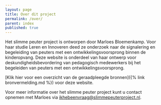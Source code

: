 ```yaml
---
layout: page
title: Over dit project
permalink: /over/
parent: index
published: true
---
```


Het slimme peuter project is ontworpen door Marloes Bloemenkamp.
Voor haar studie Leren en Innoveren deed ze onderzoek naar de signalering en begeleiding van
peuters met een ontwikkelingsvoorsprong binnen de kinderopvang. Deze website is onderdeel van haar ontwerp voor
deskundigheidsbevordering van pedagogisch medewerkers bij het begeleiden van peuters met een
ontwikkelingsvoorsprong. 


[Klik hier voor een overzicht van de geraadpleegde bronnen]({% link bronvermelding.md %}) voor deze website.

Voor meer informatie over het slimme peuter project kunt u contact opnemen met Marloes via [ikhebeenvraag@slimmepeuterproject.nl](mailto:ikhebeenvraag@slimmepeuterproject.nl).
